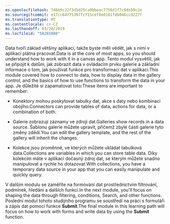```yaml
---
ms.openlocfilehash: 7d8b9c22f3d5d25ca9bbeac7758d1f7c9da50c2e
ms.sourcegitcommit: e17cc64775307fcf15cef8e0181fdb046ccd227f
ms.translationtype: HT
ms.contentlocale: cs-CZ
ms.lasthandoff: 03/20/2019
ms.locfileid: "58265880"
---
```

<span data-ttu-id="a7eb9-101">Data tvoří základ většiny aplikací, takže byste měli vědět, jak s nimi v aplikaci plátna pracovat.</span><span class="sxs-lookup"><span data-stu-id="a7eb9-101">Data is at the core of most apps, so you should understand how to work with it in a canvas app.</span></span> <span data-ttu-id="a7eb9-102">Tento modul vysvětlil, jak se připojit k datům, jak zobrazit data v ovládacím prvku galerie a základní informace o tom, jak používat funkce pro transformaci dat v aplikaci.</span><span class="sxs-lookup"><span data-stu-id="a7eb9-102">This module covered how to connect to data, how to display data in the gallery control, and the basics of how to use functions to transform the data in your app.</span></span> <span data-ttu-id="a7eb9-103">Je důležité si zapamatovat toto:</span><span class="sxs-lookup"><span data-stu-id="a7eb9-103">These items are important to remember:</span></span>

-   <span data-ttu-id="a7eb9-104">Konektory mohou poskytovat tabulky dat, akce s daty nebo kombinaci obojího.</span><span class="sxs-lookup"><span data-stu-id="a7eb9-104">Connectors can provide tables of data, actions for data, or a combination of both.</span></span>

-   <span data-ttu-id="a7eb9-105">Galerie zobrazují záznamy ve zdroji dat.</span><span class="sxs-lookup"><span data-stu-id="a7eb9-105">Galleries show records in a data source.</span></span> <span data-ttu-id="a7eb9-106">Šablonu galerie můžete upravit, přičemž zbylé části galerie tyto změny zdědí.</span><span class="sxs-lookup"><span data-stu-id="a7eb9-106">You can edit the gallery template, and the rest of the gallery will inherit the changes.</span></span>

-   <span data-ttu-id="a7eb9-107">Kolekce jsou proměnné, ve kterých můžete ukládat tabulková data.</span><span class="sxs-lookup"><span data-stu-id="a7eb9-107">Collections are variables in which you can store table data.</span></span> <span data-ttu-id="a7eb9-108">Díky kolekcím máte v aplikaci dočasný zdroj dat, se kterým můžete snadno manipulovat a rychle ho dotazovat.</span><span class="sxs-lookup"><span data-stu-id="a7eb9-108">With collections, you have a temporary data source in your app that you can easily manipulate and quickly query.</span></span>



<span data-ttu-id="a7eb9-109">V dalším modulu se zaměříte na formování dat prostřednictvím filtrování, podmínek, hledání a dalších funkcí.</span><span class="sxs-lookup"><span data-stu-id="a7eb9-109">In the next module, you'll focus on shaping the data through filtering, conditions, Search, and other functions.</span></span> <span data-ttu-id="a7eb9-110">Poslední modul tohoto studijního programu se soustředí na práci s formuláři a zápis dat pomocí funkce **Submit**.</span><span class="sxs-lookup"><span data-stu-id="a7eb9-110">The final module in this learning path will focus on how to work with forms and write data by using the **Submit** function.</span></span> 
